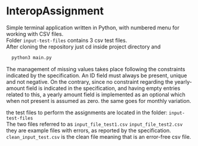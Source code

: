 # InteropAssignment

Simple terminal application written in Python, with numbered menu for working with CSV files. <br />
Folder ```input-test-files``` contains 3 csv test files.<br />
After cloning the repository just cd inside project directory and

```bash
  python3 main.py
```

The management of missing values takes place following the constraints indicated by the specification. 
An ID field must always be present, unique and not negative. On the contrary, since no constraint regarding 
the yearly-amount field is indicated in the specification, and having empty entries related to this, a yearly 
amount field is implemented as an optional which when not present is assumed as zero. the same 
goes for monthly variation.

the test files to perform the assignments are located in the folder: 
```input-test-files``` <br />
The two files referred to as 
```input_file_test1.csv``` 
```input_file_test2.csv``` <br />
they are example files with errors, as reported by the specification. 
```clean_input_test.csv``` is the clean file meaning that is an error-free csv file.